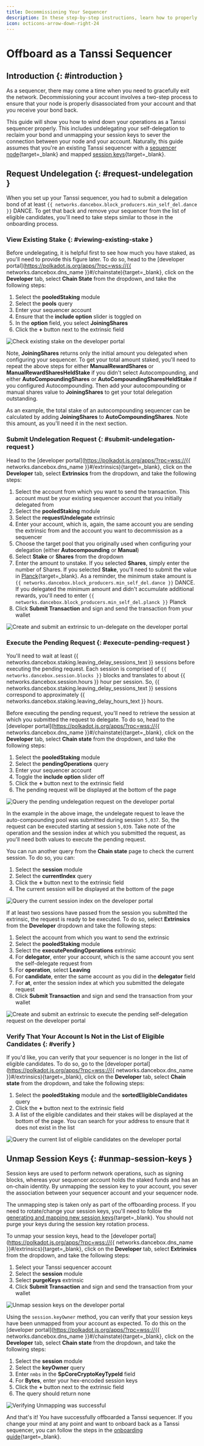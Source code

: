 ```yaml
---
title: Decommissioning Your Sequencer
description: In these step-by-step instructions, learn how to properly offboard as a Tanssi sequencer, including unmapping your session keys and unstaking your bond.
icon: octicons-arrow-down-right-24
---
```


# Offboard as a Tanssi Sequencer

## Introduction {: #introduction }

As a sequencer, there may come a time when you need to gracefully exit the network. Decommissioning your account involves a two-step process to ensure that your node is properly disassociated from your account and that you receive your bond back.

This guide will show you how to wind down your operations as a Tanssi sequencer properly. This includes undelegating your self-delegation to reclaim your bond and unmapping your session keys to sever the connection between your node and your account. Naturally, this guide assumes that you're an existing Tanssi sequencer with a [sequencer node](/node-operators/sequencers/onboarding/run-a-sequencer/){target=\_blank} and mapped [session keys](https://wiki.polkadot.network/docs/learn-keys#session-keys){target=\_blank}.

## Request Undelegation {: #request-undelegation }

When you set up your Tanssi sequencer, you had to submit a delegation bond of at least `{{ networks.dancebox.block_producers.min_self_del.dance }}` DANCE. To get that back and remove your sequencer from the list of eligible candidates, you'll need to take steps similar to those in the onboarding process.

### View Existing Stake {: #viewing-existing-stake }

Before undelegating, it is helpful first to see how much you have staked, as you'll need to provide this figure later. To do so, head to the [developer portal](https://polkadot.js.org/apps/?rpc=wss://{{ networks.dancebox.dns_name }}#/chainstate){target=\_blank}, click on the **Developer** tab, select **Chain State** from the dropdown, and take the following steps:

1. Select the **pooledStaking** module
2. Select the **pools** query
3. Enter your sequencer account
4. Ensure that the **include option** slider is toggled on
5. In the **option** field, you select **JoiningShares**
6. Click the **+** button next to the extrinsic field

![Check existing stake on the developer portal](/images/node-operators/sequencers/offboarding/account/account-1.webp)

Note, **JoiningShares** returns only the initial amount you delegated when configuring your sequencer. To get your total amount staked, you'll need to repeat the above steps for either **ManualRewardShares** or **ManualRewardSharesHeldStake** if you didn't select Autocompounding, and either **AutoCompoundingShares** or **AutoCompoundingSharesHeldStake** if you configured Autocompounding. Then add your autocompounding or manual shares value to **JoiningShares** to get your total delegation outstanding.

As an example, the total stake of an autocompounding sequencer can be calculated by adding **JoiningShares** to **AutoCompoundingShares**. Note this amount, as you'll need it in the next section.

### Submit Undelegation Request {: #submit-undelegation-request }

Head to the [developer portal](https://polkadot.js.org/apps/?rpc=wss://{{ networks.dancebox.dns_name }}#/extrinsics){target=\_blank}, click on the **Developer** tab, select **Extrinsics** from the dropdown, and take the following steps:

1. Select the account from which you want to send the transaction. This account must be your existing sequencer account that you initially delegated from
2. Select the **pooledStaking** module
3. Select the **requestUndelegate** extrinsic
4. Enter your account, which is, again, the same account you are sending the extrinsic from and the account you want to decommission as a sequencer
5. Choose the target pool that you originally used when configuring your delegation (either **Autocompounding** or **Manual**)
6. Select **Stake** or **Shares** from the dropdown
7. Enter the amount to unstake. If you selected **Shares**, simply enter the number of Shares. If you selected **Stake**, you'll need to submit the value in [Planck](https://wiki.polkadot.network/docs/learn-DOT#the-planck-unit){target=\_blank}. As a reminder, the minimum stake amount is `{{ networks.dancebox.block_producers.min_self_del.dance }}` DANCE. If you delegated the minimum amount and didn't accumulate additional rewards, you'll need to enter `{{ networks.dancebox.block_producers.min_self_del.planck }}` Planck
8. Click **Submit Transaction** and sign and send the transaction from your wallet

![Create and submit an extrinsic to un-delegate on the developer portal](/images/node-operators/sequencers/offboarding/account/account-2.webp)

### Execute the Pending Request {: #execute-pending-request }

You'll need to wait at least {{ networks.dancebox.staking.leaving_delay_sessions_text }} sessions before executing the pending request. Each session is comprised of `{{ networks.dancebox.session.blocks }}` blocks and translates to about {{ networks.dancebox.session.hours }} hour per session. So, {{ networks.dancebox.staking.leaving_delay_sessions_text }} sessions correspond to approximately {{ networks.dancebox.staking.leaving_delay_hours_text }} hours.

Before executing the pending request, you'll need to retrieve the session at which you submitted the request to delegate. To do so, head to the [developer portal](https://polkadot.js.org/apps/?rpc=wss://{{ networks.dancebox.dns_name }}#/chainstate){target=\_blank}, click on the **Developer** tab, select **Chain state** from the dropdown, and take the following steps:

1. Select the **pooledStaking** module
2. Select the **pendingOperations** query
3. Enter your sequencer account
4. Toggle the **include option** slider off
5. Click the **+** button next to the extrinsic field
6. The pending request will be displayed at the bottom of the page

![Query the pending undelegation request on the developer portal](/images/node-operators/sequencers/offboarding/account/account-3.webp)

In the example in the above image, the undelegate request to leave the auto-compounding pool was submitted during session `5,037`. So, the request can be executed starting at session `5,039`. Take note of the operation and the session index at which you submitted the request, as you'll need both values to execute the pending request.

You can run another query from the **Chain state** page to check the current session. To do so, you can:

1. Select the **session** module
2. Select the **currentIndex** query
3. Click the **+** button next to the extrinsic field
4. The current session will be displayed at the bottom of the page

![Query the current session index on the developer portal](/images/node-operators/sequencers/offboarding/account/account-4.webp)

If at least two sessions have passed from the session you submitted the extrinsic, the request is ready to be executed. To do so, select **Extrinsics** from the **Developer** dropdown and take the following steps:

1. Select the account from which you want to send the extrinsic
2. Select the **pooledStaking** module
3. Select the **executePendingOperations** extrinsic
4. For **delegator**, enter your account, which is the same account you sent the self-delegate request from
5. For **operation**, select **Leaving**
6. For **candidate**, enter the same account as you did in the **delegator** field
7. For **at**, enter the session index at which you submitted the delegate request
8. Click **Submit Transaction** and sign and send the transaction from your wallet

![Create and submit an extrinsic to execute the pending self-delegation request on the developer portal](/images/node-operators/sequencers/offboarding/account/account-5.webp)

### Verify That Your Account Is Not in the List of Eligible Candidates {: #verify }

If you'd like, you can verify that your sequencer is no longer in the list of eligible candidates. To do so, go to the [developer portal](https://polkadot.js.org/apps/?rpc=wss://{{ networks.dancebox.dns_name }}#/extrinsics){target=\_blank}, click on the **Developer** tab, select **Chain state** from the dropdown, and take the following steps:

1. Select the **pooledStaking** module and the **sortedEligibleCandidates** query
2. Click the **+** button next to the extrinsic field
3. A list of the eligible candidates and their stakes will be displayed at the bottom of the page. You can search for your address to ensure that it does not exist in the list

![Query the current list of eligible candidates on the developer portal](/images/node-operators/sequencers/offboarding/account/account-6.webp)

## Unmap Session Keys {: #unmap-session-keys }

Session keys are used to perform network operations, such as signing blocks, whereas your sequencer account holds the staked funds and has an on-chain identity. By unmapping the session key to your account, you sever the association between your sequencer account and your sequencer node.

The unmapping step is taken only as part of the offboarding process. If you need to rotate/change your session keys, you'll need to follow the [generating and mapping new session keys](/node-operators/sequencers/onboarding/account-setup/#map-session-keys){target=\_blank}. You should not purge your keys during the session key rotation process.

To unmap your session keys, head to the [developer portal](https://polkadot.js.org/apps/?rpc=wss://{{ networks.dancebox.dns_name }}#/extrinsics){target=\_blank}, click on the **Developer** tab, select **Extrinsics** from the dropdown, and take the following steps:

1. Select your Tanssi sequencer account
2. Select the **session** module
3. Select **purgeKeys** extrinsic
4. Click **Submit Transaction** and sign and send the transaction from your wallet

![Unmap session keys on the developer portal](/images/node-operators/sequencers/offboarding/account/account-7.webp)

Using the `session.keyOwner` method, you can verify that your session keys have been unmapped from your account as expected. To do this on the [developer portal](https://polkadot.js.org/apps/?rpc=wss://{{ networks.dancebox.dns_name }}#/chainstate){target=\_blank}, click on the **Developer** tab, select **Chain state** from the dropdown, and take the following steps:

1. Select the **session** module
2. Select the **keyOwner** query
3. Enter `nmbs` in the **SpCoreCryptoKeyTypeId** field
4. For **Bytes**, enter your hex-encoded session keys
5. Click the **+** button next to the extrinsic field
6. The query should return none

![Verifying Unmapping was successful](/images/node-operators/sequencers/offboarding/account/account-8.webp)

And that's it! You have successfully offboarded a Tanssi sequencer. If you change your mind at any point and want to onboard back as a Tanssi sequencer, you can follow the steps in the [onboarding guide](/node-operators/sequencers/onboarding/account-setup/){target=\_blank}.
